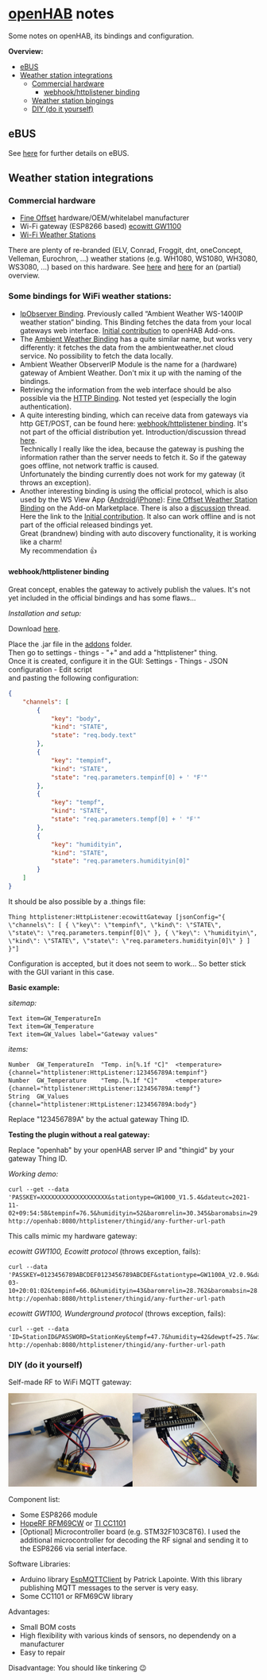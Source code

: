 # [openHAB](https://www.openhab.org/) notes
Some notes on openHAB, its bindings and configuration.


__Overview:__
* [eBUS](#ebus)
* [Weather station integrations](#weather-station-integrations)
  * [Commercial hardware](#commercial-hardware)
  	- [webhook/httplistener binding](#webhookhttplistener-binding)
  * [Weather station bingings](#some-bindings-for-wifi-weather-stations)
  * [DIY (do it yourself)](#diy-do-it-yourself)

## eBUS
See [here](https://github.com/GHolli/eBUS-control) for further details on eBUS.

## Weather station integrations
### Commercial hardware
* [Fine Offset](http://www.foshk.com/) hardware/OEM/whitelabel manufacturer
* Wi-Fi gateway (ESP8266 based) [ecowitt GW1100](https://www.ecowitt.com/shop/goodsDetail/107#)
* [Wi-Fi Weather Stations](https://www.ecowitt.com/shop/goodsPage/1/43)

There are plenty of re-branded (ELV, Conrad, Froggit, dnt, oneConcept, Velleman, Eurochron, ...) weather stations (e.g. WH1080, WS1080, WH3080, WS3080, ...) based on this hardware.
See [here](https://wetterstationsforum.info/wiki/doku.php?id=wiki:wetterstationen) and [here](https://www.wxforum.net/index.php?topic=40730.0) for an (partial) overview.

### Some bindings for WiFi weather stations:
* [IpObserver Binding](https://www.openhab.org/addons/bindings/ipobserver/). Previously called “Ambient Weather WS-1400IP weather station” binding.
This Binding fetches the data from your local gateways web interface.
[Initial contribution](https://github.com/openhab/openhab-addons/pull/10567) to openHAB Add-ons.
* The [Ambient Weather Binding](https://www.openhab.org/addons/bindings/ambientweather/) has a quite similar name, but works very differently: it fetches the data from the ambientweather.net cloud service. No possibility to fetch the data locally.
* Ambient Weather ObserverIP Module is the name for a (hardware) gateway of Ambient Weather. Don't mix it up with the naming of the bindings.
* Retrieving the information from the web interface should be also possible via the [HTTP Binding](https://www.openhab.org/addons/bindings/http/). Not tested yet (especially the login authentication).
* A quite interesting binding, which can receive data from gateways via http GET/POST, can be found here: [webhook/httplistener binding](https://community.openhab.org/t/webhook-new-very-simple-binding-for-listening-incomming-http-requests/123597). It's not part of the official distribution yet. Introduction/discussion thread [here](https://community.openhab.org/t/webhook-new-very-simple-binding-for-listening-incomming-http-requests/123597).
<br>Technically I really like the idea, because the gateway is pushing the information rather than the server needs to fetch it. So if the gateway goes offline, not network traffic is caused.
<br>Unfortunately the binding currently does not work for my gateway (it throws an exception).
* Another interesting binding is <!-- mimicking --> using the official protocol, which is also used by the WS View App ([Android](https://play.google.com/store/apps/details?id=com.ost.wsview)/[iPhone](https://apps.apple.com/de/app/ws-view/id1362944193)): [Fine Offset Weather Station Binding](https://community.openhab.org/t/fine-offset-weather-station-binding/134164) on the Add-on Marketplace. There is also a [discussion](https://community.openhab.org/t/fine-offset-weather-station-binding-beta-and-discussion/134167) thread. Here the link to the [Initial contribution](https://github.com/openhab/openhab-addons/pull/12464). It also can work offline and is not part of the official released bindings yet.
<br>Great (brandnew) binding with auto discovery functionality, it is working like a charm!
<br>My recommendation :thumbsup:

#### webhook/httplistener binding
Great concept, enables the gateway to actively publish the values. It's not yet included in the official bindings and has some flaws...

*Installation and setup:*

Download [here](https://github.com/ptrbojko/openhab-webhook-binding/releases/tag/initial).

Place the .jar file in the [addons](https://www.openhab.org/docs/configuration/addons.html#through-manually-provided-add-ons) folder.
<br>Then go to settings - things - "+" and add a "httplistener" thing.
<br>Once it is created, configure it in the GUI:
Settings - Things - JSON configuration - Edit script
<br>and pasting the following configuration:

```json
{
	"channels": [
		{
			"key": "body",
			"kind": "STATE",
			"state": "req.body.text"
		},
		{
			"key": "tempinf",
			"kind": "STATE",
			"state": "req.parameters.tempinf[0] + ' °F'"
		},
		{
			"key": "tempf",
			"kind": "STATE",
			"state": "req.parameters.tempf[0] + ' °F'"
		},
		{
			"key": "humidityin",
			"kind": "STATE",
			"state": "req.parameters.humidityin[0]"
		}
	]
}
```

It should be also possible by a .things file:

```
Thing httplistener:HttpListener:ecowittGateway [jsonConfig="{ \"channels\": [ { \"key\": \"tempinf\", \"kind\": \"STATE\", \"state\": \"req.parameters.tempinf[0]\" }, { \"key\": \"humidityin\", \"kind\": \"STATE\", \"state\": \"req.parameters.humidityin[0]\" } ] }"]
```
Configuration is accepted, but it does not seem to work...
So better stick with the GUI variant in this case.

**Basic example:**

_sitemap:_
```
Text item=GW_TemperatureIn
Text item=GW_Temperature
Text item=GW_Values label="Gateway values"
```
_items:_
```
Number	GW_TemperatureIn  "Temp. in[%.1f °C]"  <temperature>  {channel="httplistener:HttpListener:123456789A:tempinf"}
Number	GW_Temperature    "Temp.[%.1f °C]"     <temperature>  {channel="httplistener:HttpListener:123456789A:tempf"}
String	GW_Values                                             {channel="httplistener:HttpListener:123456789A:body"}
```
Replace "123456789A" by the actual gateway Thing ID.

__Testing the plugin without a real gateway:__

Replace "openhab" by your openHAB server IP and "thingid" by your gateway Thing ID.

*Working demo:*
```
curl --get --data 'PASSKEY=XXXXXXXXXXXXXXXXXXX&stationtype=GW1000_V1.5.4&dateutc=2021-11-02+09:54:58&tempinf=76.5&humidityin=52&baromrelin=30.345&baromabsin=29.902&tempf=66.0&humidity=72&wh26batt=0&freq=433M&model=GW1000_Pro' http://openhab:8080/httplistener/thingid/any-further-url-path
```
This calls mimic my hardware gateway:

_ecowitt GW1100, Ecowitt protocol_ (throws exception, fails):
```
curl --data 'PASSKEY=0123456789ABCDEF0123456789ABCDEF&stationtype=GW1100A_V2.0.9&dateutc=2022-03-10+20:01:02&tempinf=66.0&humidityin=43&baromrelin=28.762&baromabsin=28.762&tempf=48.0&humidity=42&winddir=163&windspeedmph=1.57&windgustmph=2.24&maxdailygust=6.93&solarradiation=12.48&uv=0&rainratein=0.000&eventrainin=0.000&hourlyrainin=0.000&dailyrainin=0.000&weeklyrainin=0.000&monthlyrainin=0.000&yearlyrainin=1.079&totalrainin=1.079&temp1f=66.7&humidity1=41&temp2f=48.0&humidity2=38&temp3f=60.6&humidity3=52&temp4f=51.8&humidity4=57&temp5f=49.8&humidity5=55&temp6f=44.1&humidity6=47&temp7f=69.4&humidity7=39&temp8f=59.4&humidity8=42&wh65batt=0&batt1=0&batt2=0&batt3=0&batt4=0&batt5=0&batt6=0&batt7=1&batt8=0&freq=868M&model=GW1100A' http://openhab:8080/httplistener/thingid/any-further-url-path
```
_ecowitt GW1100, Wunderground protocol_ (throws exception, fails):
```
curl --get --data 'ID=StationID&PASSWORD=StationKey&tempf=47.7&humidity=42&dewptf=25.7&windchillf=47.7&winddir=202&windspeedmph=1.34&windgustmph=3.36&rainin=0.000&dailyrainin=0.000&weeklyrainin=0.000&monthlyrainin=0.000&yearlyrainin=1.079&solarradiation=12.48&UV=0&indoortempf=65.8&indoorhumidity=43&baromin=28.753&lowbatt=0&dateutc=now&softwaretype=GW1100A_V2.0.9&action=updateraw&realtime=1&rtfreq=5' http://openhab:8080/httplistener/thingid/any-further-url-path
```

### DIY (do it yourself)
Self-made RF to WiFi MQTT gateway:
<!-- ![RF to WiFi MQTT gateway](doc/images/IMG_2474x.JPG?raw=true) ![RF to WiFi MQTT gateway](doc/images/IMG_2477x.JPG?raw=true) -->
<img src="doc/images/IMG_2474x.JPG?raw=true" alt="RF to WiFi MQTT gateway" width="250"><img src="doc/images/IMG_2477x.JPG?raw=true" alt="RF to WiFi MQTT gateway" width="250">
<p>Component list:

* Some ESP8266 module
* [HopeRF RFM69CW](https://www.hoperf.com/modules/rf_transceiver/RFM69C.html) or [TI CC1101](https://www.ti.com/product/CC1101)
* [Optional] Microcontroller board (e.g. STM32F103C8T6).
I used the additional microcontroller for decoding the RF signal and sending it to the ESP8266 via serial interface.

Software Libraries:
* Arduino library [EspMQTTClient](https://github.com/plapointe6/EspMQTTClient) by Patrick Lapointe. With this library publishing MQTT messages to the server is very easy.
* Some CC1101 or RFM69CW library

Advantages:
* Small BOM costs
* High flexibility with various kinds of sensors, no dependendy on a manufacturer
* Easy to repair

Disadvantage: You should like tinkering :wink:
